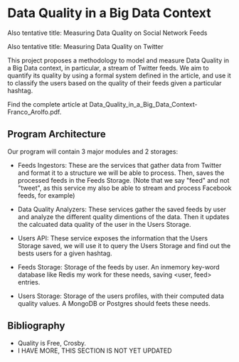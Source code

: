 Data Quality in a Big Data Context
==================================

Also tentative title: Measuring Data Quality on Social Network Feeds

Also tentative title: Measuring Data Quality on Twitter

This project proposes a methodology to model and measure Data Quality in a Big Data context, in particular, a stream of Twitter feeds. We aim to quantify its quality by using a formal system defined in the article, and use it to classify the users based on the quality of their feeds given a particular hashtag.


Find the complete article at Data_Quality_in_a_Big_Data_Context-Franco_Arolfo.pdf.

Program Architecture
--------------------

Our program will contain 3 major modules and 2 storages:

* Feeds Ingestors: These are the services that gather data from Twitter and format it to a structure we will be able to process. Then, saves the processed feeds in the Feeds Storage. (Note that we say "feed" and not "tweet", as this service my also be able to stream and process Facebook feeds, for example)

* Data Quality Analyzers: These services gather the saved feeds by user and analyze the different quality dimentions of the data. Then it updates the calcuated data quality of the user in the Users Storage.

* Users API: These service exposes the information that the Users Storage saved, we will use it to query the Users Storage and find out the bests users for a given hashtag.

* Feeds Storage: Storage of the feeds by user. An inmemory key-word database like Redis my work for these needs, saving <user, feed> entries.

* Users Storage: Storage of the users profiles, with their computed data quality values. A MongoDB or Postgres should feets these needs.


Bibliography
------------

* Quality is Free, Crosby.
* I HAVE MORE, THIS SECTION IS NOT YET UPDATED
